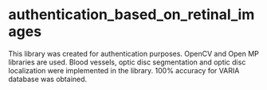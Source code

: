 # authentication_based_on_retinal_images
This library was created for authentication purposes. OpenCV and Open MP libraries are used.
Blood vessels, optic disc segmentation and optic disc localization were implemented in the library.
100% accuracy for VARIA database was obtained.
